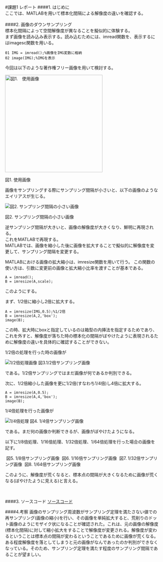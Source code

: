 #課題1 レポート
####1. はじめに  
ここでは、MATLABを用いて標本化間隔による解像度の違いを確認する。
<br><br>
####2. 画像のダウンサンプリング  
標本化間隔によって空間解像度が異なることを擬似的に体験する。  
まず画像を読み込み表示する。読み込むためには、imread関数を、表示するにはimagesc関数を用いる。

    01 IMG = imread();%画像をIMG変数に格納
    02 image(IMG);%IMGを表示

今回は以下のような著作権フリー画像を用いて検討する。  

<img src="./Report_Picture_01/s004_420.jpg" alt="図1.　使用画像" width = 320px>

図1. 使用画像

画像をサンプリングする際にサンプリング間隔が小さいと、以下の画像のようなエイリアスが生じる。

<img src="./Report_Picture_01/1_8.jpg" alt="図2. サンプリング間隔の小さい画像">

図2. サンプリング間隔の小さい画像

逆サンプリング間隔が大きいと、画像の解像度が大きくなり、鮮明に再現される。  
これをMATLABで再現する。  
MATLABでは、画像を縮小した後に画像を拡大することで擬似的に解像度を変更して、サンプリング間隔を変更する。

MATLABにおける画像の拡大縮小は、imresize関数を用いて行う。
この関数の使い方は、引数に変更前の画像と拡大縮小比率を渡すことが基本である。

    A = imread();
    B = imresize(A,scale);

このようにする。

まず、1/2倍に縮小し2倍に拡大する。
	
	A = imresize(IMG,0.5);%1/2倍
	B = imresize(A,2,'box');
	image(B);

この時、拡大時にboxと指定しているのは箱型の内挿法を指定するためであり、これを外すと、解像度が落ちた時の標本化の間隔がぼやけたように表現されるために解像度の違いを具体的に確認することができない。

1/2倍の処理を行った時の画像が

<img src="./Report_Picture_01/1_2.jpg" alt="1/2倍処理画像">  
図3.1/2倍サンプリング画像


である。1/2倍サンプリングではまだ画像が何であるか判別できる。

次に、1/2倍縮小した画像を更に1/2倍(すなわち1/4倍)し4倍に拡大する。
	
	A = imresize(A,0.5);
	B = imresize(A,4,'box');
	image(B);
	
1/4倍処理を行った画像が

<img src="./Report_Picture_01/1_4.jpg" alt="1/4倍処理">  
図4. 1/4倍サンプリング画像

である。まだ何の画像か判断できるが、画像がぼやけたようになる。

以下に1/8倍処理、1/16倍処理、1/32倍処理、1/64倍処理を行った場合の画像を記す。

<img src="./Report_Picture_01/1_8.jpg" alt="">  
図5. 1/8倍サンプリング画像  
<img src="./Report_Picture_01/1_16.jpg" alt="">  
図6. 1/16倍サンプリング画像  
<img src="./Report_Picture_01/1_32.jpg" alt="">  
図7. 1/32倍サンプリング画像  
<img src="./Report_Picture_01/1_64.jpg" alt="">  
図8. 1/64倍サンプリング画像  

このように、解像度が荒くなると、標本点の間隔が大きくなるために画像が荒くなる(ぼやけたように見える)と言える。


<br><br>
####3. ソースコード
[ソースコード](/Program/Program1.m)

####4.考察
画像のサンプリング周波数がサンプリング定理を満たさない値での再サンプリング(画像の縮小)を行い、その画像を単純拡大すると、荒削りのドット画像のようにモザイク状になることが確認された。これは、元の画像の解像度(標本化間隔)に対して縮小拡大をすることで解像度が変更される。解像度が変わるということは標本点の間隔が変わるということであるために画像が荒くなる。
ある程度解像度を落としてしまうと元の画像がなんであったのか判別ができなくなっている。そのため、サンプリング定理を満たす程度のサンプリング間隔であることが望ましい。
